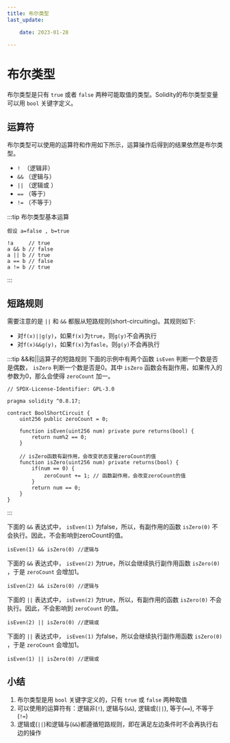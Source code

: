 ```yaml
---
title: 布尔类型
last_update:

    date: 2023-01-28

---
```


# 布尔类型

布尔类型是只有 `true` 或者 `false` 两种可能取值的类型。Solidity的布尔类型变量可以用 `bool` 关键字定义。

## 运算符

布尔类型可以使用的运算符和作用如下所示，运算操作后得到的结果依然是布尔类型。

* `!`  （逻辑非）
* `&&` （逻辑与）
* `||` （逻辑或 ）
* `==` （等于）
* `!=` （不等于）

:::tip 布尔类型基本运算 

```solidity
假设 a=false , b=true

!a     // true
a && b // false
a || b // true
a == b // false
a != b // true
```

:::

## 短路规则

需要注意的是 `||` 和 `&&` 都服从短路规则(short-circuiting)。其规则如下:

* 对`f(x)||g(y)`，如果`f(x)`为`true`，则`g(y)`不会再执行
* 对`f(x)&&g(y)`，如果`f(x)`为`fasle`，则`g(y)`不会再执行

:::tip &&和||运算子的短路规则 
下面的示例中有两个函数 `isEven` 判断一个数是否是偶数， `isZero` 判断一个数是否是0。其中 `isZero` 函数会有副作用，如果传入的参数为0，那么会使得 `zeroCount` 加一。

```solidity
// SPDX-License-Identifier: GPL-3.0

pragma solidity ^0.8.17;

contract BoolShortCircuit {
    uint256 public zeroCount = 0;

    function isEven(uint256 num) private pure returns(bool) {
        return num%2 == 0;
    }

    // isZero函数有副作用，会改变状态变量zeroCount的值
    function isZero(uint256 num) private returns(bool) {
        if(num == 0) {
            zeroCount += 1; // 函数副作用，会改变zeroCount的值
        }
        return num == 0;
    }
}
```

:::

下面的 `&&` 表达式中， `isEven(1)` 为false，所以，有副作用的函数 `isZero(0)` 不会执行。因此，不会影响到zeroCount的值。

```solidity
isEven(1) && isZero(0) //逻辑与
```

下面的 `&&` 表达式中， `isEven(2)` 为true，所以会继续执行副作用函数 `isZero(0)` ，于是 `zeroCount` 会增加1。

```solidity
isEven(2) && isZero(0) //逻辑与
```

下面的 `||` 表达式中， `isEven(2)` 为true，所以，有副作用的函数 `isZero(0)` 不会执行。因此，不会影响到 `zeroCount` 的值。

```solidity
isEven(2) || isZero(0) //逻辑或
```

下面的 `||` 表达式中， `isEven(1)` 为false，所以会继续执行副作用函数 `isZero(0)` ，于是 `zeroCount` 会增加1。

```solidity
isEven(1) || isZero(0) //逻辑或
```

## 小结

1. 布尔类型是用 `bool` 关键字定义的，只有 `true` 或 `false` 两种取值
2. 可以使用的运算符有：逻辑非(`!`), 逻辑与(`&&`), 逻辑或(`||`), 等于(`==`), 不等于(`!=`)
3. 逻辑或(`||`)和逻辑与(`&&`)都遵循短路规则，即在满足左边条件时不会再执行右边的操作
